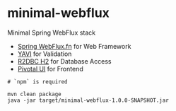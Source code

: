 # minimal-webflux

Minimal Spring WebFlux stack

* [Spring WebFlux.fn](https://docs.spring.io/spring/docs/current/spring-framework-reference/web-reactive.html#webflux-fn) for Web Framework
* [YAVI](https://github.com/making/yavi) for Validation
* [R2DBC H2](https://github.com/r2dbc/r2dbc-h2) for Database Access
* [Pivotal UI](https://styleguide.pivotal.io/) for Frontend

 
```
# `npm` is required

mvn clean package
java -jar target/minimal-webflux-1.0.0-SNAPSHOT.jar
```